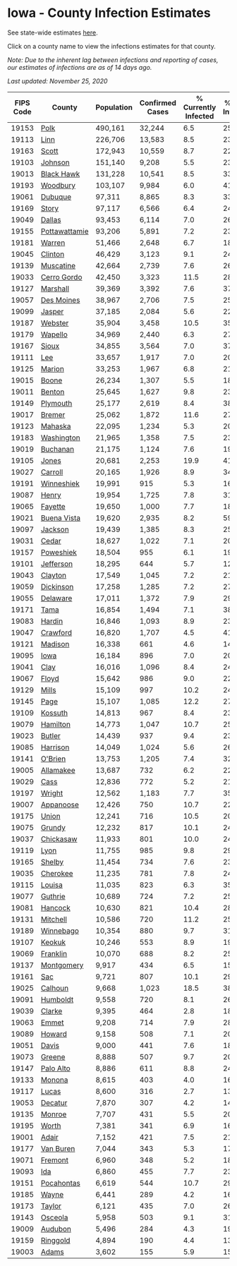 # Iowa - County Infection Estimates

See state-wide estimates [here](/infections/us-ia).

Click on a county name to view the infections estimates for that county.

*Note: Due to the inherent lag between infections and reporting of cases, our estimates of infections are as of 14 days ago.*

*Last updated: November 25, 2020*

|   FIPS Code |                         County |   Population |   Confirmed Cases |   % Currently Infected |   % Total Infected |
|-------------|--------------------------------|--------------|-------------------|------------------------|--------------------|
|       19153 |                   [Polk](polk) |      490,161 |            32,244 |                    6.5 |               25.4 |
|       19113 |                   [Linn](linn) |      226,706 |            13,583 |                    8.5 |               23.0 |
|       19163 |                 [Scott](scott) |      172,943 |            10,559 |                    8.7 |               22.3 |
|       19103 |             [Johnson](johnson) |      151,140 |             9,208 |                    5.5 |               23.6 |
|       19013 |       [Black Hawk](black-hawk) |      131,228 |            10,541 |                    8.5 |               33.0 |
|       19193 |           [Woodbury](woodbury) |      103,107 |             9,984 |                    6.0 |               41.0 |
|       19061 |             [Dubuque](dubuque) |       97,311 |             8,865 |                    8.3 |               33.4 |
|       19169 |                 [Story](story) |       97,117 |             6,566 |                    6.4 |               24.6 |
|       19049 |               [Dallas](dallas) |       93,453 |             6,114 |                    7.0 |               26.2 |
|       19155 | [Pottawattamie](pottawattamie) |       93,206 |             5,891 |                    7.2 |               23.1 |
|       19181 |               [Warren](warren) |       51,466 |             2,648 |                    6.7 |               18.8 |
|       19045 |             [Clinton](clinton) |       46,429 |             3,123 |                    9.1 |               24.6 |
|       19139 |         [Muscatine](muscatine) |       42,664 |             2,739 |                    7.6 |               26.8 |
|       19033 |     [Cerro Gordo](cerro-gordo) |       42,450 |             3,323 |                   11.5 |               28.4 |
|       19127 |           [Marshall](marshall) |       39,369 |             3,392 |                    7.6 |               37.4 |
|       19057 |       [Des Moines](des-moines) |       38,967 |             2,706 |                    7.5 |               25.6 |
|       19099 |               [Jasper](jasper) |       37,185 |             2,084 |                    5.6 |               22.3 |
|       19187 |             [Webster](webster) |       35,904 |             3,458 |                   10.5 |               35.8 |
|       19179 |             [Wapello](wapello) |       34,969 |             2,440 |                    6.3 |               27.8 |
|       19167 |                 [Sioux](sioux) |       34,855 |             3,564 |                    7.0 |               37.6 |
|       19111 |                     [Lee](lee) |       33,657 |             1,917 |                    7.0 |               20.9 |
|       19125 |               [Marion](marion) |       33,253 |             1,967 |                    6.8 |               21.5 |
|       19015 |                 [Boone](boone) |       26,234 |             1,307 |                    5.5 |               18.3 |
|       19011 |               [Benton](benton) |       25,645 |             1,627 |                    9.8 |               23.3 |
|       19149 |           [Plymouth](plymouth) |       25,177 |             2,619 |                    8.4 |               38.7 |
|       19017 |               [Bremer](bremer) |       25,062 |             1,872 |                   11.6 |               27.3 |
|       19123 |             [Mahaska](mahaska) |       22,095 |             1,234 |                    5.3 |               20.4 |
|       19183 |       [Washington](washington) |       21,965 |             1,358 |                    7.5 |               23.9 |
|       19019 |           [Buchanan](buchanan) |       21,175 |             1,124 |                    7.6 |               19.3 |
|       19105 |                 [Jones](jones) |       20,681 |             2,253 |                   19.9 |               41.0 |
|       19027 |             [Carroll](carroll) |       20,165 |             1,926 |                    8.9 |               34.5 |
|       19191 |       [Winneshiek](winneshiek) |       19,991 |               915 |                    5.3 |               16.7 |
|       19087 |                 [Henry](henry) |       19,954 |             1,725 |                    7.8 |               31.8 |
|       19065 |             [Fayette](fayette) |       19,650 |             1,000 |                    7.7 |               18.6 |
|       19021 |     [Buena Vista](buena-vista) |       19,620 |             2,935 |                    8.2 |               59.3 |
|       19097 |             [Jackson](jackson) |       19,439 |             1,385 |                    8.3 |               25.9 |
|       19031 |                 [Cedar](cedar) |       18,627 |             1,022 |                    7.1 |               20.3 |
|       19157 |         [Poweshiek](poweshiek) |       18,504 |               955 |                    6.1 |               19.7 |
|       19101 |         [Jefferson](jefferson) |       18,295 |               644 |                    5.7 |               12.7 |
|       19043 |             [Clayton](clayton) |       17,549 |             1,045 |                    7.2 |               21.5 |
|       19059 |         [Dickinson](dickinson) |       17,258 |             1,285 |                    7.2 |               27.1 |
|       19055 |           [Delaware](delaware) |       17,011 |             1,372 |                    7.9 |               29.2 |
|       19171 |                   [Tama](tama) |       16,854 |             1,494 |                    7.1 |               38.6 |
|       19083 |               [Hardin](hardin) |       16,846 |             1,093 |                    8.9 |               23.5 |
|       19047 |           [Crawford](crawford) |       16,820 |             1,707 |                    4.5 |               41.5 |
|       19121 |             [Madison](madison) |       16,338 |               661 |                    4.6 |               14.7 |
|       19095 |                   [Iowa](iowa) |       16,184 |               896 |                    7.0 |               20.3 |
|       19041 |                   [Clay](clay) |       16,016 |             1,096 |                    8.4 |               24.2 |
|       19067 |                 [Floyd](floyd) |       15,642 |               986 |                    9.0 |               22.1 |
|       19129 |                 [Mills](mills) |       15,109 |               997 |                   10.2 |               24.1 |
|       19145 |                   [Page](page) |       15,107 |             1,085 |                   12.2 |               27.0 |
|       19109 |             [Kossuth](kossuth) |       14,813 |               967 |                    8.4 |               23.0 |
|       19079 |           [Hamilton](hamilton) |       14,773 |             1,047 |                   10.7 |               25.4 |
|       19023 |               [Butler](butler) |       14,439 |               937 |                    9.4 |               23.6 |
|       19085 |           [Harrison](harrison) |       14,049 |             1,024 |                    5.6 |               26.5 |
|       19141 |             [O'Brien](o'brien) |       13,753 |             1,205 |                    7.4 |               32.1 |
|       19005 |         [Allamakee](allamakee) |       13,687 |               732 |                    6.2 |               22.0 |
|       19029 |                   [Cass](cass) |       12,836 |               772 |                    5.2 |               21.1 |
|       19197 |               [Wright](wright) |       12,562 |             1,183 |                    7.7 |               35.3 |
|       19007 |         [Appanoose](appanoose) |       12,426 |               750 |                   10.7 |               22.1 |
|       19175 |                 [Union](union) |       12,241 |               716 |                   10.5 |               20.9 |
|       19075 |               [Grundy](grundy) |       12,232 |               817 |                   10.1 |               24.1 |
|       19037 |         [Chickasaw](chickasaw) |       11,933 |               801 |                   10.0 |               24.1 |
|       19119 |                   [Lyon](lyon) |       11,755 |               985 |                    9.8 |               29.8 |
|       19165 |               [Shelby](shelby) |       11,454 |               734 |                    7.6 |               23.9 |
|       19035 |           [Cherokee](cherokee) |       11,235 |               781 |                    7.8 |               24.6 |
|       19115 |               [Louisa](louisa) |       11,035 |               823 |                    6.3 |               35.7 |
|       19077 |             [Guthrie](guthrie) |       10,689 |               724 |                    7.2 |               25.0 |
|       19081 |             [Hancock](hancock) |       10,630 |               821 |                   10.4 |               28.1 |
|       19131 |           [Mitchell](mitchell) |       10,586 |               720 |                   11.2 |               25.1 |
|       19189 |         [Winnebago](winnebago) |       10,354 |               880 |                    9.7 |               31.0 |
|       19107 |               [Keokuk](keokuk) |       10,246 |               553 |                    8.9 |               19.4 |
|       19069 |           [Franklin](franklin) |       10,070 |               688 |                    8.2 |               25.3 |
|       19137 |       [Montgomery](montgomery) |        9,917 |               434 |                    6.5 |               15.9 |
|       19161 |                     [Sac](sac) |        9,721 |               807 |                   10.1 |               29.3 |
|       19025 |             [Calhoun](calhoun) |        9,668 |             1,023 |                   18.5 |               38.9 |
|       19091 |           [Humboldt](humboldt) |        9,558 |               720 |                    8.1 |               26.7 |
|       19039 |               [Clarke](clarke) |        9,395 |               464 |                    2.8 |               18.8 |
|       19063 |                 [Emmet](emmet) |        9,208 |               714 |                    7.9 |               28.1 |
|       19089 |               [Howard](howard) |        9,158 |               508 |                    7.1 |               20.4 |
|       19051 |                 [Davis](davis) |        9,000 |               441 |                    7.6 |               18.1 |
|       19073 |               [Greene](greene) |        8,888 |               507 |                    9.7 |               20.8 |
|       19147 |         [Palo Alto](palo-alto) |        8,886 |               611 |                    8.8 |               24.9 |
|       19133 |               [Monona](monona) |        8,615 |               403 |                    4.0 |               16.8 |
|       19117 |                 [Lucas](lucas) |        8,600 |               316 |                    2.7 |               13.2 |
|       19053 |             [Decatur](decatur) |        7,870 |               307 |                    4.2 |               14.0 |
|       19135 |               [Monroe](monroe) |        7,707 |               431 |                    5.5 |               20.7 |
|       19195 |                 [Worth](worth) |        7,381 |               341 |                    6.9 |               16.7 |
|       19001 |                 [Adair](adair) |        7,152 |               421 |                    7.5 |               21.4 |
|       19177 |         [Van Buren](van-buren) |        7,044 |               343 |                    5.3 |               17.9 |
|       19071 |             [Fremont](fremont) |        6,960 |               348 |                    5.2 |               18.0 |
|       19093 |                     [Ida](ida) |        6,860 |               455 |                    7.7 |               23.6 |
|       19151 |       [Pocahontas](pocahontas) |        6,619 |               544 |                   10.7 |               29.4 |
|       19185 |                 [Wayne](wayne) |        6,441 |               289 |                    4.2 |               16.4 |
|       19173 |               [Taylor](taylor) |        6,121 |               435 |                    7.0 |               26.0 |
|       19143 |             [Osceola](osceola) |        5,958 |               503 |                    9.1 |               31.4 |
|       19009 |             [Audubon](audubon) |        5,496 |               284 |                    4.3 |               19.4 |
|       19159 |           [Ringgold](ringgold) |        4,894 |               190 |                    4.4 |               13.3 |
|       19003 |                 [Adams](adams) |        3,602 |               155 |                    5.9 |               15.9 |